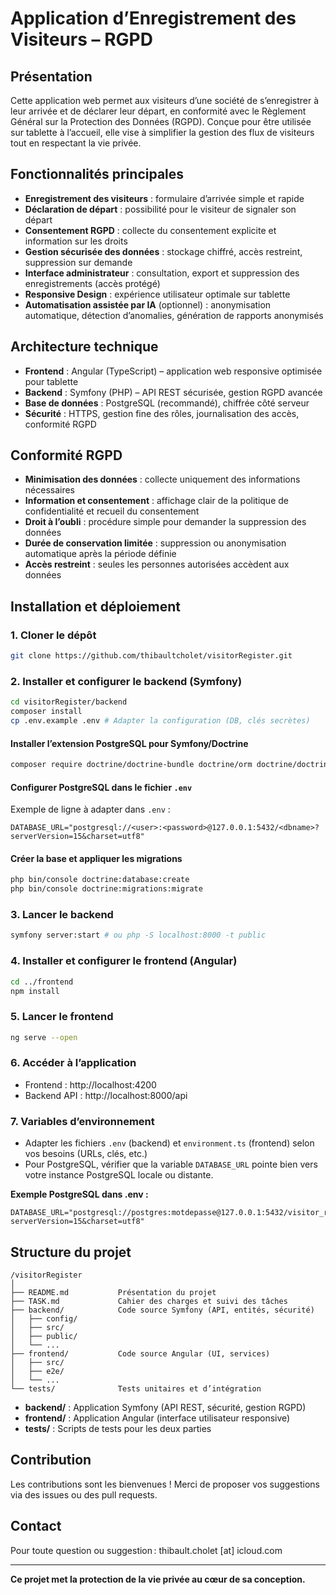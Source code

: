 # Application d’Enregistrement des Visiteurs – RGPD

## Présentation

Cette application web permet aux visiteurs d’une société de s’enregistrer à leur arrivée et de déclarer leur départ, en conformité avec le Règlement Général sur la Protection des Données (RGPD). Conçue pour être utilisée sur tablette à l’accueil, elle vise à simplifier la gestion des flux de visiteurs tout en respectant la vie privée.

## Fonctionnalités principales

- **Enregistrement des visiteurs** : formulaire d’arrivée simple et rapide
- **Déclaration de départ** : possibilité pour le visiteur de signaler son départ
- **Consentement RGPD** : collecte du consentement explicite et information sur les droits
- **Gestion sécurisée des données** : stockage chiffré, accès restreint, suppression sur demande
- **Interface administrateur** : consultation, export et suppression des enregistrements (accès protégé)
- **Responsive Design** : expérience utilisateur optimale sur tablette
- **Automatisation assistée par IA** (optionnel) : anonymisation automatique, détection d’anomalies, génération de rapports anonymisés

## Architecture technique

- **Frontend** : Angular (TypeScript) – application web responsive optimisée pour tablette
- **Backend** : Symfony (PHP) – API REST sécurisée, gestion RGPD avancée
- **Base de données** : PostgreSQL (recommandé), chiffrée côté serveur
- **Sécurité** : HTTPS, gestion fine des rôles, journalisation des accès, conformité RGPD

## Conformité RGPD

- **Minimisation des données** : collecte uniquement des informations nécessaires
- **Information et consentement** : affichage clair de la politique de confidentialité et recueil du consentement
- **Droit à l’oubli** : procédure simple pour demander la suppression des données
- **Durée de conservation limitée** : suppression ou anonymisation automatique après la période définie
- **Accès restreint** : seules les personnes autorisées accèdent aux données

## Installation et déploiement

### 1. Cloner le dépôt
```bash
git clone https://github.com/thibaultcholet/visitorRegister.git
```

### 2. Installer et configurer le backend (Symfony)
```bash
cd visitorRegister/backend
composer install
cp .env.example .env # Adapter la configuration (DB, clés secrètes)
```

#### Installer l’extension PostgreSQL pour Symfony/Doctrine
```bash
composer require doctrine/doctrine-bundle doctrine/orm doctrine/doctrine-migrations-bundle doctrine/dbal
```

#### Configurer PostgreSQL dans le fichier `.env`
Exemple de ligne à adapter dans `.env` :
```
DATABASE_URL="postgresql://<user>:<password>@127.0.0.1:5432/<dbname>?serverVersion=15&charset=utf8"
```

#### Créer la base et appliquer les migrations
```bash
php bin/console doctrine:database:create
php bin/console doctrine:migrations:migrate
```

### 3. Lancer le backend
```bash
symfony server:start # ou php -S localhost:8000 -t public
```

### 4. Installer et configurer le frontend (Angular)
```bash
cd ../frontend
npm install
```

### 5. Lancer le frontend
```bash
ng serve --open
```

### 6. Accéder à l’application
- Frontend : http://localhost:4200
- Backend API : http://localhost:8000/api

### 7. Variables d’environnement
- Adapter les fichiers `.env` (backend) et `environment.ts` (frontend) selon vos besoins (URLs, clés, etc.)
- Pour PostgreSQL, vérifier que la variable `DATABASE_URL` pointe bien vers votre instance PostgreSQL locale ou distante.

**Exemple PostgreSQL dans .env :**
```
DATABASE_URL="postgresql://postgres:motdepasse@127.0.0.1:5432/visitor_register?serverVersion=15&charset=utf8"
```

## Structure du projet

```
/visitorRegister
│
├── README.md           Présentation du projet
├── TASK.md             Cahier des charges et suivi des tâches
├── backend/            Code source Symfony (API, entités, sécurité)
│   ├── config/
│   ├── src/
│   ├── public/
│   └── ...
├── frontend/           Code source Angular (UI, services)
│   ├── src/
│   ├── e2e/
│   └── ...
└── tests/              Tests unitaires et d’intégration
```

- **backend/** : Application Symfony (API REST, sécurité, gestion RGPD)
- **frontend/** : Application Angular (interface utilisateur responsive)
- **tests/** : Scripts de tests pour les deux parties

## Contribution

Les contributions sont les bienvenues ! Merci de proposer vos suggestions via des issues ou des pull requests.

## Contact

Pour toute question ou suggestion : thibault.cholet [at] icloud.com

---

**Ce projet met la protection de la vie privée au cœur de sa conception.**
